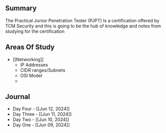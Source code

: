 ## Summary
The Practical Junior Penetration Tester (PJPT) Is a certification offered by TCM Security and this is going to be the hub of knowledge and notes from studying for the certification

## Areas Of Study

- [[Networking]]
	- IP Addresses
	- CIDR ranges/Subnets
	- OSI Model 
	- 


## Journal
- Day Four - [[Jun 12, 2024]]
- Day Three - [[Jun 11, 2024]]
- Day Two - [[Jun 10, 2024]]
- Day One - [[Jun 09, 2024]]